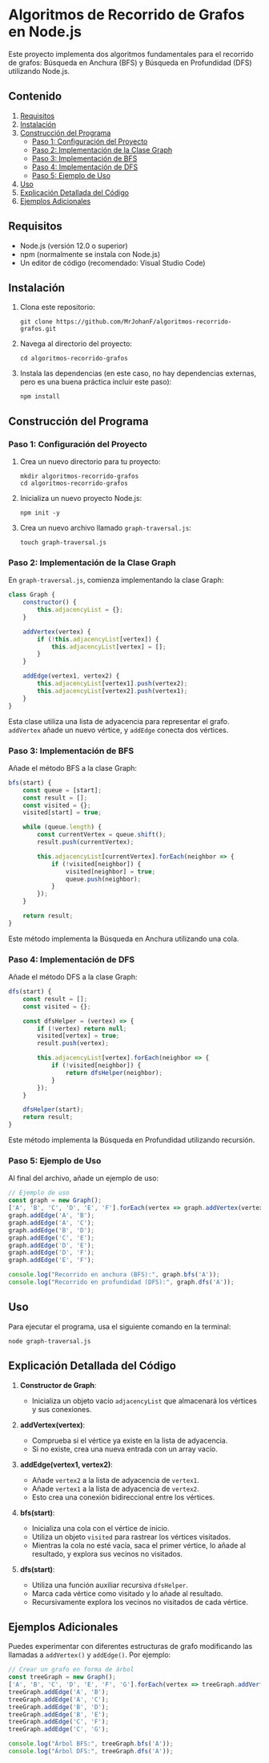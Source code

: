 # Algoritmos de Recorrido de Grafos en Node.js

Este proyecto implementa dos algoritmos fundamentales para el recorrido de grafos: Búsqueda en Anchura (BFS) y Búsqueda en Profundidad (DFS) utilizando Node.js.

## Contenido

1. [Requisitos](#requisitos)
2. [Instalación](#instalación)
3. [Construcción del Programa](#construcción-del-programa)
   - [Paso 1: Configuración del Proyecto](#paso-1-configuración-del-proyecto)
   - [Paso 2: Implementación de la Clase Graph](#paso-2-implementación-de-la-clase-graph)
   - [Paso 3: Implementación de BFS](#paso-3-implementación-de-bfs)
   - [Paso 4: Implementación de DFS](#paso-4-implementación-de-dfs)
   - [Paso 5: Ejemplo de Uso](#paso-5-ejemplo-de-uso)
4. [Uso](#uso)
5. [Explicación Detallada del Código](#explicación-detallada-del-código)
6. [Ejemplos Adicionales](#ejemplos-adicionales)

## Requisitos

- Node.js (versión 12.0 o superior)
- npm (normalmente se instala con Node.js)
- Un editor de código (recomendado: Visual Studio Code)

## Instalación

1. Clona este repositorio:
   ```
   git clone https://github.com/MrJohanF/algoritmos-recorrido-grafos.git
   ```

2. Navega al directorio del proyecto:
   ```
   cd algoritmos-recorrido-grafos
   ```

3. Instala las dependencias (en este caso, no hay dependencias externas, pero es una buena práctica incluir este paso):
   ```
   npm install
   ```

## Construcción del Programa

### Paso 1: Configuración del Proyecto

1. Crea un nuevo directorio para tu proyecto:
   ```
   mkdir algoritmos-recorrido-grafos
   cd algoritmos-recorrido-grafos
   ```

2. Inicializa un nuevo proyecto Node.js:
   ```
   npm init -y
   ```

3. Crea un nuevo archivo llamado `graph-traversal.js`:
   ```
   touch graph-traversal.js
   ```

### Paso 2: Implementación de la Clase Graph

En `graph-traversal.js`, comienza implementando la clase Graph:

```javascript
class Graph {
    constructor() {
        this.adjacencyList = {};
    }

    addVertex(vertex) {
        if (!this.adjacencyList[vertex]) {
            this.adjacencyList[vertex] = [];
        }
    }

    addEdge(vertex1, vertex2) {
        this.adjacencyList[vertex1].push(vertex2);
        this.adjacencyList[vertex2].push(vertex1);
    }
}
```

Esta clase utiliza una lista de adyacencia para representar el grafo. `addVertex` añade un nuevo vértice, y `addEdge` conecta dos vértices.

### Paso 3: Implementación de BFS

Añade el método BFS a la clase Graph:

```javascript
bfs(start) {
    const queue = [start];
    const result = [];
    const visited = {};
    visited[start] = true;

    while (queue.length) {
        const currentVertex = queue.shift();
        result.push(currentVertex);

        this.adjacencyList[currentVertex].forEach(neighbor => {
            if (!visited[neighbor]) {
                visited[neighbor] = true;
                queue.push(neighbor);
            }
        });
    }

    return result;
}
```

Este método implementa la Búsqueda en Anchura utilizando una cola.

### Paso 4: Implementación de DFS

Añade el método DFS a la clase Graph:

```javascript
dfs(start) {
    const result = [];
    const visited = {};

    const dfsHelper = (vertex) => {
        if (!vertex) return null;
        visited[vertex] = true;
        result.push(vertex);

        this.adjacencyList[vertex].forEach(neighbor => {
            if (!visited[neighbor]) {
                return dfsHelper(neighbor);
            }
        });
    }

    dfsHelper(start);
    return result;
}
```

Este método implementa la Búsqueda en Profundidad utilizando recursión.

### Paso 5: Ejemplo de Uso

Al final del archivo, añade un ejemplo de uso:

```javascript
// Ejemplo de uso
const graph = new Graph();
['A', 'B', 'C', 'D', 'E', 'F'].forEach(vertex => graph.addVertex(vertex));
graph.addEdge('A', 'B');
graph.addEdge('A', 'C');
graph.addEdge('B', 'D');
graph.addEdge('C', 'E');
graph.addEdge('D', 'E');
graph.addEdge('D', 'F');
graph.addEdge('E', 'F');

console.log("Recorrido en anchura (BFS):", graph.bfs('A'));
console.log("Recorrido en profundidad (DFS):", graph.dfs('A'));
```

## Uso

Para ejecutar el programa, usa el siguiente comando en la terminal:

```
node graph-traversal.js
```

## Explicación Detallada del Código

1. **Constructor de Graph**: 
   - Inicializa un objeto vacío `adjacencyList` que almacenará los vértices y sus conexiones.

2. **addVertex(vertex)**:
   - Comprueba si el vértice ya existe en la lista de adyacencia.
   - Si no existe, crea una nueva entrada con un array vacío.

3. **addEdge(vertex1, vertex2)**:
   - Añade `vertex2` a la lista de adyacencia de `vertex1`.
   - Añade `vertex1` a la lista de adyacencia de `vertex2`.
   - Esto crea una conexión bidireccional entre los vértices.

4. **bfs(start)**:
   - Inicializa una cola con el vértice de inicio.
   - Utiliza un objeto `visited` para rastrear los vértices visitados.
   - Mientras la cola no esté vacía, saca el primer vértice, lo añade al resultado, y explora sus vecinos no visitados.

5. **dfs(start)**:
   - Utiliza una función auxiliar recursiva `dfsHelper`.
   - Marca cada vértice como visitado y lo añade al resultado.
   - Recursivamente explora los vecinos no visitados de cada vértice.

## Ejemplos Adicionales

Puedes experimentar con diferentes estructuras de grafo modificando las llamadas a `addVertex()` y `addEdge()`. Por ejemplo:

```javascript
// Crear un grafo en forma de árbol
const treeGraph = new Graph();
['A', 'B', 'C', 'D', 'E', 'F', 'G'].forEach(vertex => treeGraph.addVertex(vertex));
treeGraph.addEdge('A', 'B');
treeGraph.addEdge('A', 'C');
treeGraph.addEdge('B', 'D');
treeGraph.addEdge('B', 'E');
treeGraph.addEdge('C', 'F');
treeGraph.addEdge('C', 'G');

console.log("Árbol BFS:", treeGraph.bfs('A'));
console.log("Árbol DFS:", treeGraph.dfs('A'));
```

